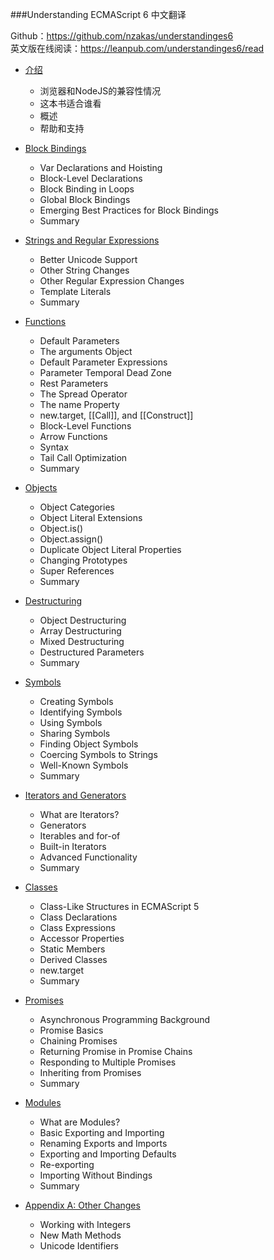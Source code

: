 ###Understanding ECMAScript 6 中文翻译

Github：https://github.com/nzakas/understandinges6<br>
英文版在线阅读：https://leanpub.com/understandinges6/read

- [介绍](01-Introduction.md)
  - 浏览器和NodeJS的兼容性情况
  - 这本书适合谁看
  - 概述
  - 帮助和支持

- [Block Bindings](02-Block-Bindings.md)
  - Var Declarations and Hoisting
  - Block-Level Declarations
  - Block Binding in Loops
  - Global Block Bindings
  - Emerging Best Practices for Block Bindings
  - Summary

- [Strings and Regular Expressions](03-Strings-and-Regular-Expressions.md)
  - Better Unicode Support
  - Other String Changes
  - Other Regular Expression Changes
  - Template Literals
  - Summary

- [Functions](04-Strings-and-Regular-Expressions.md)
  - Default Parameters
  - The arguments Object
  - Default Parameter Expressions
  - Parameter Temporal Dead Zone
  - Rest Parameters
  - The Spread Operator
  - The name Property
  - new.target, [[Call]], and [[Construct]]
  - Block-Level Functions
  - Arrow Functions
  - Syntax
  - Tail Call Optimization
  - Summary

- [Objects](05-Objects.md)
  - Object Categories
  - Object Literal Extensions
  - Object.is()
  - Object.assign()
  - Duplicate Object Literal Properties
  - Changing Prototypes
  - Super References
  - Summary

- [Destructuring](06-Destructuring.md)
  - Object Destructuring
  - Array Destructuring
  - Mixed Destructuring
  - Destructured Parameters
  - Summary

- [Symbols](07-Symbols.md)
  - Creating Symbols
  - Identifying Symbols
  - Using Symbols
  - Sharing Symbols
  - Finding Object Symbols
  - Coercing Symbols to Strings
  - Well-Known Symbols
  - Summary

- [Iterators and Generators](08-Iterators-and-Generators.md)
  - What are Iterators?
  - Generators
  - Iterables and for-of
  - Built-in Iterators
  - Advanced Functionality
  - Summary

- [Classes](09-Classes.md)
  - Class-Like Structures in ECMAScript 5
  - Class Declarations
  - Class Expressions
  - Accessor Properties
  - Static Members
  - Derived Classes
  - new.target
  - Summary

- [Promises](10-Promises.md)
  - Asynchronous Programming Background
  - Promise Basics
  - Chaining Promises
  - Returning Promise in Promise Chains
  - Responding to Multiple Promises
  - Inheriting from Promises
  - Summary

- [Modules](11-Modules.md)
  - What are Modules?
  - Basic Exporting and Importing
  - Renaming Exports and Imports
  - Exporting and Importing Defaults
  - Re-exporting
  - Importing Without Bindings
  - Summary

- [Appendix A: Other Changes](12-Appendix-A-Other-Changes.md)
  - Working with Integers
  - New Math Methods
  - Unicode Identifiers

